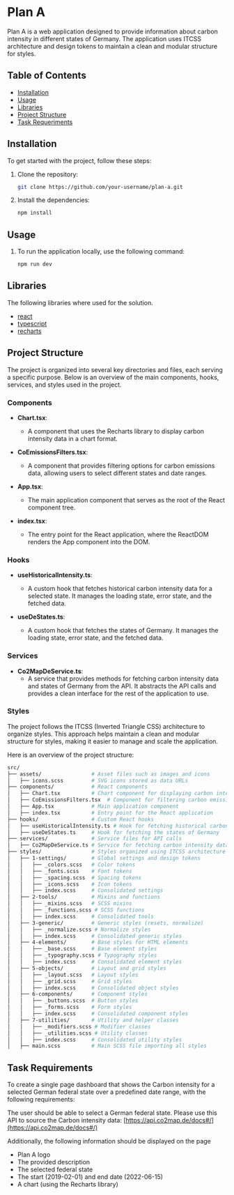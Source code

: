 # Plan A

Plan A is a web application designed to provide information about carbon intensity in different states of Germany. The application uses ITCSS architecture and design tokens to maintain a clean and modular structure for styles.

## Table of Contents

- [Installation](#installation)
- [Usage](#usage)
- [Libraries](#libraries)
- [Project Structure](#project-structure)
- [Task Requeriments](#task-requirements)

## Installation

To get started with the project, follow these steps:

1. Clone the repository:
   ```bash
   git clone https://github.com/your-username/plan-a.git
2. Install the dependencies:
   ```bash
   npm install

## Usage

1. To run the application locally, use the following command:
   ```bash
   npm run dev

## Libraries

The following libraries where used for the solution.

- [react](https://reactjs.org/)
- [typescript](https://www.typescriptlang.org/)
- [recharts](https://recharts.org/en-US/)   

## Project Structure

The project is organized into several key directories and files, each serving a specific purpose. Below is an overview of the main components, hooks, services, and styles used in the project.

### Components

- **Chart.tsx**: 
  - A component that uses the Recharts library to display carbon intensity data in a chart format.
  
- **CoEmissionsFilters.tsx**: 
  - A component that provides filtering options for carbon emissions data, allowing users to select different states and date ranges.
  
- **App.tsx**: 
  - The main application component that serves as the root of the React component tree.
  
- **index.tsx**: 
  - The entry point for the React application, where the ReactDOM renders the App component into the DOM.

### Hooks

- **useHistoricalIntensity.ts**: 
  - A custom hook that fetches historical carbon intensity data for a selected state. It manages the loading state, error state, and the fetched data.
  
- **useDeStates.ts**: 
  - A custom hook that fetches the states of Germany. It manages the loading state, error state, and the fetched data.

### Services

- **Co2MapDeService.ts**: 
  - A service that provides methods for fetching carbon intensity data and states of Germany from the API. It abstracts the API calls and provides a clean interface for the rest of the application to use.

### Styles

The project follows the ITCSS (Inverted Triangle CSS) architecture to organize styles. This approach helps maintain a clean and modular structure for styles, making it easier to manage and scale the application.

Here is an overview of the project structure:

```bash
src/
├── assets/                # Asset files such as images and icons
│   ├── icons.scss         # SVG icons stored as data URLs
├── components/            # React components
│   ├── Chart.tsx          # Chart component for displaying carbon intensity data
│   ├── CoEmissionsFilters.tsx  # Component for filtering carbon emissions data
│   ├── App.tsx            # Main application component
│   ├── index.tsx          # Entry point for the React application
├── hooks/                 # Custom React hooks
│   ├── useHistoricalIntensity.ts # Hook for fetching historical carbon intensity data
│   ├── useDeStates.ts     # Hook for fetching the states of Germany
├── services/              # Service files for API calls
│   ├── Co2MapDeService.ts # Service for fetching carbon intensity data
├── styles/                # Styles organized using ITCSS architecture
│   ├── 1-settings/        # Global settings and design tokens
│   │   ├── _colors.scss   # Color tokens
│   │   ├── _fonts.scss    # Font tokens
│   │   ├── _spacing.scss  # Spacing tokens
│   │   ├── _icons.scss    # Icon tokens
│   │   ├── index.scss     # Consolidated settings
│   ├── 2-tools/           # Mixins and functions
│   │   ├── _mixins.scss   # SCSS mixins
│   │   ├── _functions.scss # SCSS functions
│   │   ├── index.scss     # Consolidated tools
│   ├── 3-generic/         # Generic styles (resets, normalize)
│   │   ├── _normalize.scss # Normalize styles
│   │   ├── index.scss     # Consolidated generic styles
│   ├── 4-elements/        # Base styles for HTML elements
│   │   ├── _base.scss     # Base element styles
│   │   ├── _typography.scss # Typography styles
│   │   ├── index.scss     # Consolidated element styles
│   ├── 5-objects/         # Layout and grid styles
│   │   ├── _layout.scss   # Layout styles
│   │   ├── _grid.scss     # Grid styles
│   │   ├── index.scss     # Consolidated object styles
│   ├── 6-components/      # Component styles
│   │   ├── _buttons.scss  # Button styles
│   │   ├── _forms.scss    # Form styles
│   │   ├── index.scss     # Consolidated component styles
│   ├── 7-utilities/       # Utility and helper classes
│   │   ├── _modifiers.scss # Modifier classes
│   │   ├── _utilities.scss # Utility classes
│   │   ├── index.scss     # Consolidated utility styles
│   ├── main.scss          # Main SCSS file importing all styles
```

## Task Requirements
To create a single page dashboard that shows the Carbon intensity for a selected German federal state over a predefined date range, with the following requirements:

The user should be able to select a German federal state. Please use this API to source the Carbon intensity data: [https://api.co2map.de/docs#/](https://api.co2map.de/docs#/)

Additionally, the following information should be displayed on the page

- Plan A logo
- The provided description
- The selected federal state
- The start (2019-02-01) and end date (2022-06-15)
- A chart (using the Recharts library)